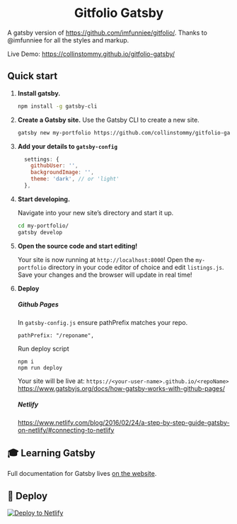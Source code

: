 <h1 align="center">
  Gitfolio Gatsby
</h1>

A gatsby version of  https://github.com/imfunniee/gitfolio/. Thanks to @imfunniee for all the styles and markup.

Live Demo: https://collinstommy.github.io/gitfolio-gatsby/

## Quick start

1.  **Install gatsby.**

    ```sh
    npm install -g gatsby-cli
    ```

2.  **Create a Gatsby site.**
    Use the Gatsby CLI to create a new site.

    ```sh
    gatsby new my-portfolio https://github.com/collinstommy/gitfolio-gatsby
    ```

3. **Add your details to `gatsby-config`**

    ```js
      settings: {
        githubUser: '',
        backgroundImage: '',
        theme: 'dark', // or 'light'
      },
    ```

4.  **Start developing.**

    Navigate into your new site’s directory and start it up.

    ```sh
    cd my-portfolio/
    gatsby develop
    ```

5.  **Open the source code and start editing!**

    Your site is now running at `http://localhost:8000`!
    Open the `my-portfolio` directory in your code editor of choice and edit `listings.js`. Save your changes and the browser will update in real time!

6.  **Deploy**

    ##### Github Pages

    In `gatsby-config.js` ensure pathPrefix matches your repo.
    ```
    pathPrefix: "/reponame",
    ```

    Run deploy script
    ```
    npm i
    npm run deploy
    ```

    Your site will be live at:
    `https://<your-user-name>.github.io/<repoName>`
    <br />
    https://www.gatsbyjs.org/docs/how-gatsby-works-with-github-pages/

    ##### Netlify
    https://www.netlify.com/blog/2016/02/24/a-step-by-step-guide-gatsby-on-netlify/#connecting-to-netlify

## 🎓 Learning Gatsby

Full documentation for Gatsby lives [on the website](https://www.gatsbyjs.org/). 

## 💫 Deploy

[![Deploy to Netlify](https://www.netlify.com/img/deploy/button.svg)](https://app.netlify.com/start/deploy?repository=https://github.com/collinstommy/gitfolio-gatsby)
